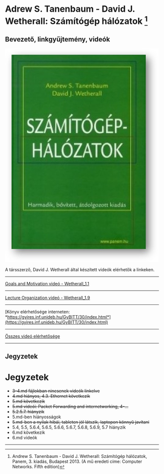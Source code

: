 # Adrew S. Tanenbaum - David J. Wetherall: Számítógép hálózatok [^1]

## Bevezető, linkgyűjtemény, videók

![ComputerNetworksTanenbaum](images/Computer_Networks_Tanenbaum.jpg)

A társszerző, David J. Wetherall által készített videók elérhetők a linkeken.

----

[Goals and Motivation videó - Wetherall_1.1](https://mediaplayer.pearsoncmg.com/_ph_cc_ecs_set.title.1-1_Goals_and_Motivation__/ph/streaming/esm/tanenbaum5e_videonotes/1_1_goals_motivation_cn5e.m4v)

----

[Lecture Organization videó - Wetherall_1.9](https://mediaplayer.pearsoncmg.com/_ph_cc_ecs_set.title.1-9_Lecture_Outline__/ph/streaming/esm/tanenbaum5e_videonotes/1_9_lecture_outline_cn5e.m4v)

----

[Könyv elérhetősége interneten: *https://gyires.inf.unideb.hu/GyBITT/30/index.html*](https://gyires.inf.unideb.hu/GyBITT/30/index.html)

----

[Összes videó elérhetősége](https://media.pearsoncmg.com/ph/streaming/esm/tanenbaum5e_videonotes/tanenbaum_videoNotes.html)

----

## Jegyzetek

# Jegyzetek

* ~~3-4.md fájlokban nincsenek videók linkelve~~
* ~~4.md hiányos, 4.3. Ethernet következik~~
* ~~5.md következik~~
* ~~5.md videói: Packet Forwarding and internetworking, 4-...~~
* ~~5.2.5.7. hiányzik~~
* 5.md-ben hiányosságok
* ~~5.md-ben a nyilak hibái, tableten jól látszik, laptopon könnyű javítani~~
* 5.4, 5.5, 5.6.4, 5.6.5, 5.6.6, 5.6.7, 5.6.8, 5.6.9, 5.7 hiányzik
* 6.md következik
* 6.md videók


----
[^1]: Andrew S. Tanenbaum - David J. Wetherall: Számítógép hálózatok, Panem, 3. kiadás, Budapest 2013. (A mű eredeti címe: Computer Networks. Fifth edition)